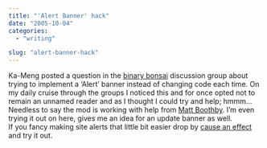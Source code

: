 ```yaml
---
title: "'Alert Banner' hack"
date: "2005-10-04"
categories: 
  - "writing"

slug: "alert-banner-hack"
---
```


Ka-Meng posted a question in the [binary bonsai](http://www.flickr.com/groups/binarybonsai/discuss/95205/) discussion group about trying to implement a ‘Alert’ banner instead of changing code each time. On my daily cruise through the groups I noticed this and for once opted not to remain an unnamed reader and as I thought I could try and help; hmmm…  
Needless to say the mod is working with help from [Matt Boothby](http://www.donnybrookcheer.com/2005/10/04/alert-message-in-k2/). I’m even trying it out on here, gives me an idea for an update banner as well.  
If you fancy making site alerts that little bit easier drop by [cause an effect](http://rayz.notdesign.net/2005/10/01/alert-message-option-in-k2/) and try it out.
